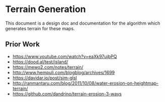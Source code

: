 # Terrain Generation

This document is a design doc and documentation for the algorithm which
generates terrain for these maps.

## Prior Work

- https://www.youtube.com/watch?v=eaXk97ujbPQ
- https://dood.al/test/island/
- https://mewo2.com/notes/terrain/
- http://www.hempuli.com/blogblog/archives/1699
- https://davidar.io/post/sim-glsl
- http://ranmantaru.com/blog/2011/10/08/water-erosion-on-heightmap-terrain/
- https://github.com/dandrino/terrain-erosion-3-ways
